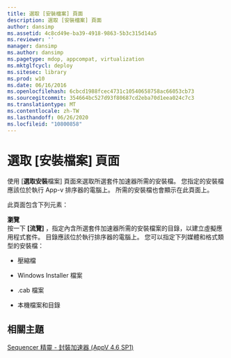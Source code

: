 ```yaml
---
title: 選取 [安裝檔案] 頁面
description: 選取 [安裝檔案] 頁面
author: dansimp
ms.assetid: 4c8cd49e-ba39-4918-9863-5b3c315d14a5
ms.reviewer: ''
manager: dansimp
ms.author: dansimp
ms.pagetype: mdop, appcompat, virtualization
ms.mktglfcycl: deploy
ms.sitesec: library
ms.prod: w10
ms.date: 06/16/2016
ms.openlocfilehash: 6cbcd1988fcec4731c10540658758ac66053cb73
ms.sourcegitcommit: 354664bc527d93f80687cd2eba70d1eea024c7c3
ms.translationtype: MT
ms.contentlocale: zh-TW
ms.lasthandoff: 06/26/2020
ms.locfileid: "10800858"
---
```

# 選取 [安裝檔案] 頁面


使用 [**選取安裝**檔案] 頁面來選取所選套件加速器所需的安裝檔。 您指定的安裝檔應該位於執行 App-v 排序器的電腦上。 所需的安裝檔也會顯示在此頁面上。

此頁面包含下列元素：

<a href="" id="browse"></a>**瀏覽**  
按一下 **[流覽]** ，指定內含所選套件加速器所需的安裝檔案的目錄，以建立虛擬應用程式套件。 目錄應該位於執行排序器的電腦上。 您可以指定下列媒體和格式類型的安裝檔：

-   壓縮檔

-   Windows Installer 檔案

-   .cab 檔案

-   本機檔案和目錄

## 相關主題


[Sequencer 精靈 - 封裝加速器 (AppV 4.6 SP1)](sequencer-wizard---package-accelerator--appv-46-sp1-.md)

 

 





